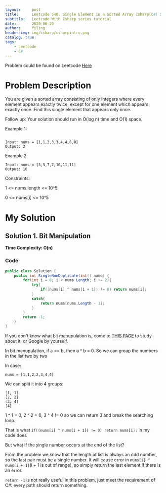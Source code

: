 ```yaml
---
layout:     post
title:      Leetcode 540. Single Element in a Sorted Array Csharp(C#) Solution
subtitle:   Leetcode With Csharp series tutorial
date:       2020-06-29
author:     Yiling
header-img: img/csharp/csharpintro.png
catalog: true
tags:
    - Leetcode
    - C#
---
```


Problem could be found on Leetcode [Here](https://leetcode.com/problems/single-element-in-a-sorted-array/)

# Problem Description

You are given a sorted array consisting of only integers where every element appears exactly twice, except for one element which appears exactly once. Find this single element that appears only once.

Follow up: Your solution should run in O(log n) time and O(1) space.

Example 1:
```

Input: nums = [1,1,2,3,3,4,4,8,8]
Output: 2
```
Example 2:

```
Input: nums = [3,3,7,7,10,11,11]
Output: 10
```

Constraints:

1 <= nums.length <= 10^5

0 <= nums[i] <= 10^5

# My Solution


## Solution 1. Bit Manipulation

**Time Complexity: O(n)**

### Code

```c#
public class Solution {
    public int SingleNonDuplicate(int[] nums) {
        for(int i = 0; i < nums.Length; i += 2){
            try{
                if((nums[i] ^ nums[i + 1]) != 0) return nums[i];
            }
            catch{
                return nums[nums.Length - 1];
            }
        }
        return -1;
    }
}
```
If you don't know what bit manupulation is, come to [THIS PAGE](https://www.hackerearth.com/practice/basic-programming/bit-manipulation/basics-of-bit-manipulation/tutorial/) to study about it, or Google by yourself.

In bit manupulation, if a == b, then a ^ b = 0. So we can group the numbers in the list two by two

In case:
```
nums = [1,1,2,2,3,4,4]
```
We can split it into 4 groups:
```
[1, 1]
[2, 2]
[3, 4]
[4]
```
1 ^ 1 = 0, 2 ^ 2 = 0, 3 ^ 4 != 0 so we can return 3 and break the searching loop.

That is what `if((nums[i] ^ nums[i + 1]) != 0) return nums[i];` in my code does

But what if the single number occurs at the end of the list?

From the problem we know that the length of list is always an odd number, so the last pair must be a single number. It will cause error in `nums[i] ^ nums[i + 1]`(i + 1 is out of range), so simply return the last element if there is an error.

`return -1` is not really useful in this problem, just meet the requirement of C#: every path should return something.
